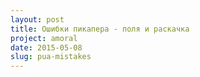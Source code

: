 ```yaml
---
layout: post
title: Ошибки пикапера - поля и раскачка
project: amoral
date: 2015-05-08
slug: pua-mistakes
---
```



